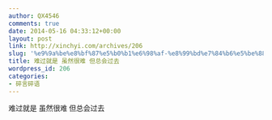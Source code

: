 ```yaml
---
author: QX4546
comments: true
date: 2014-05-16 04:33:12+00:00
layout: post
link: http://xinchyi.com/archives/206
slug: '%e9%9a%be%e8%bf%87%e5%b0%b1%e6%98%af-%e8%99%bd%e7%84%b6%e5%be%88%e9%9a%be-%e4%bd%86%e6%80%bb%e4%bc%9a%e8%bf%87%e5%8e%bb'
title: 难过就是 虽然很难 但总会过去
wordpress_id: 206
categories:
- 碎言碎语
---
```


难过就是 虽然很难 但总会过去
